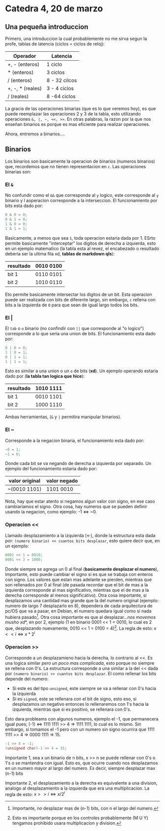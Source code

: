 # Catedra 4, 20 de marzo

## Una pequeña introduccion

Primero, una introduccion la cual probablemente no me sirva segun la profe, tablas de latencia (ciclos = ciclos de reloj):

| Operador | Latencia |
| - | - |
| +, - (enteros) | 1 ciclo |
| * (enteros) | 3 ciclos |
| / (enteros) | 8 - 32 cilcos|
| +, -, * (reales) | 3 - 4 ciclos |
| / (reales) | 8 -64 ciclos |

La gracia de las operaciones binarias (que es lo que veremos hoy), es que puede reemplazar las operaciones 2 y 3 de la tabla, esto utilizando operaciones `&, |, ~, <<, >>`. En otras palabras, la razon por la que nos enseñan binarios es porque es mas eficiente para realizar operaciones.

Ahora, entremos a binarios....

## Binarios

Los binarios son basicamente la operacion de binarios (numeros binarios) que, recordemos que no tienen representacion en `c`. Las operaciones binarias son:

### El `&`

No confundir como el `&&` que corresponde al `y` logico, este corresponde al `y` binario y l aoperacion corresponde a la interseccion. El funcionamiento por bits esta dado por:

``` c
0 & 0 = 0;
0 & 1 = 0; 
1 & 0 = 0;
1 & 1 = 1;
```

Basicamente, a menos que sea `1`, toda operacion estaria dada por 1. ESrto permite basicamente "interceptar" los digitos de derecha a izquierda, esto en un ejemplo matematico (la tabla esta al revez, el encabezado o resultado deberia ser la ultima fila xd, **tablas de markdown qls**):

| resultado | 0010 0100|
| - | - |
| bit 1 | 0110 0101 |
| bit 2 | 1010 0110 |

Eto permite basicamente intersectar los digitos de un bit. Esta operacion puede ser realizada con bits de diferente largo, sin embargo, `c` rellena con bits a la izquierda de `0` para que sean de igual largo todos los bits.

### El |

El `tab` o `o` binario (no confindir con `||` que corresponde al "o logico") corresponde a lo que seria una union de bits. El funcionamiento esta dado por:

``` c
0 | 0 = 0;
1 | 0 = 1;
0 | 1 = 1;
1 | 1 = 1;
```

Esto es similar a una union o un `o` de bits (**xd**). Un ejemplo operando estaria dado por (**la tabla tan logica que hice**):

| resultado | 1010 1111 |
| - | - |
| bit 1 | 0010 1101 |
| bit 2 | 1000 1110 |

Ambas herramientas, (`&` y `|` permitira manipular binarios).

### El ~

Corresponde a la negacion binaria, el funcionamiento esta dado por:

``` c
~0 = 1;
~1 = 0;
```

Donde cada bit se va negando de derecha a izquierda por separado. Un ejemplo del funcionamiento estaria dado por:

| valor original | valor negado |
| - | - |
| ~(0010 1101) | 1101 0010 |

Nota, hay que estar atento si negamos algun valor con signo, en ese caso cambiariamos el signo. Otra cosa, hay numeros que se pueden definir usando la negacion, como ejemplo: -1 <=> ~0.

### Operacion <<

Llamado desplazamiento a la izquierda (<-), donde la estructura esta dada por: `(numero binario) << cuantos bits desplazar`, esto quiere decir que, en un ejemplo:

``` c
0001 << 1 = 0010;
0001 << 3 = 1000;
```

Donde siempre se agrega un 0 al final (**basicamente desplazar el numero**), Importante, esto puede cambiar el signo si es que se trabaja con enteros con signo. Los valores que estan mas adelante se pierden, mientras que son rellenados por 0 al final (de pasada recordar que el bit de mas a la izquierda corresponde al mas significativo, mientras que el de mas a la derecha corresponde al menos significativo). Otra cosa importante, si desplazamos una cantidad mas grande que la del numero original (ejemplo: numero de largo 7 desplazarlo en 8), dependera de cada arquitectura de pc/OS que va a pasar, en Debian, el numero quedara igual como si nada hubiera pasado[^1]. Otra cosa importante es que al desplazar...*nos movemos musho xd**, en por 2, ejemplo (1 en binario 0001 << 1 = 0010, lo cual es 2 que, desplazando nuevamente, 0010 << 1 = 0100 = 4)[^2]. La regla de esto: $x << i \iff x*2^{i}$

### Operacion >>

Corresponde a un desplazamieno hacia la derecha, lo contrario al <<. Es una logica similar *pero un poco mas complicada*, esto porque no siempre se rellena con 0's. La estructura corresponde a una similar a la del << dada por `(numero binario) >> cuantos bits desplazar`. El como rellenar los bits depende del numero:

* Si este es del tipo `unsigned`, este siempre se va a rellenar con 0's hacia la izquierda
* Si es `signed`, este se rellenara con el bit de signo, esto eso, si desplazamos un negativo entonces lo rellenaremos con 1's hacia la izquierda, mientras que si es positivo, se rellenara con 0's.

Esto dara probleams con algunos numeros, ejemplo el -1, que permanecera igual pues; (-1) <=> 1111 1111 >> 4 => 1111 1111, lo cual es lo mismo. Sin embargo, si tomamos el -1 pero con un numero sin signo ocurrira que 1111 1111 >> 4 => 0000 1111 => 15.

``` c
-1 >> 4 = -1;
(unsigned char)-1 >> 4 = 15;
```

Importante 1, sea x un binario de n bits, x >> n se puede rellenar con 0's o 1's o se mantendra con igual. Esto es, que ocurre cuando nos desplazamos en un numero mayor al largo del numero. Es decir, siempre desplazar max (n-1) bits

Importante 2, el desplazamiento a la derecha es equivalente a una division, analogo al desplazamiento a la izquierda que era una multiplicacion. La regla de esto: $x >> i \iff x/2^{i}$

[^1]: Importante, no desplazar mas de (n-1) bits, con n el largo del numero.
[^2]: Esto es importante porque en los controles probablemente (M U Y) tengamos prohibido usara multiplicacion y division.
